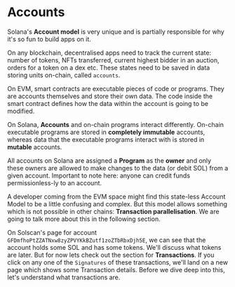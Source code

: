 # Accounts

Solana's **Account model** is very unique and is partially responsible for why it's so fun to build apps on it.

On any blockchain, decentralised apps need to track the current state: number of tokens, NFTs transferred, current highest bidder in an auction, orders for a token on a dex etc. These states need to be saved in data storing units on-chain, called `accounts`.

On EVM, smart contracts are executable pieces of code or programs. They are accounts themselves and store their own data. The code inside the smart contract defines how the data within the account is going to be modified.

On Solana, **Accounts** and on-chain programs interact differently. On-chain executable programs are stored in **completely immutable** accounts, whereas data that the executable programs interact with is stored in **mutable** accounts.

All accounts on Solana are assigned a **Program** as the **owner** and only these owners are allowed to make changes to the data (or debit SOL) from a given account. Important to note here: anyone can credit funds permissionless-ly to an account.

A developer coming from the EVM space might find this state-less Account Model to be a little confusing and complex. But this model allows something which is not possible in other chains: **Transaction parallelisation**. We are going to talk more about this in the following section.

On Solscan's page for account `GFDmfhoPtZZATNxw8zyZPVYKkBZutf1zoZTbRbxDjh5E`, we can see that the account holds some SOL and has some tokens. We'll discuss what tokens are later. But for now lets check out the section for **Transactions**. If you click on any one of the `Signatures` of these transactions, we'll land on a new page which shows some Transaction details. Before we dive deep into this, let's understand what transactions are.
